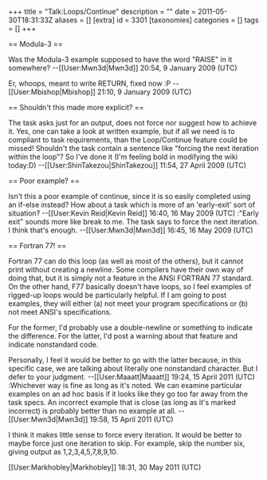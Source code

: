+++
title = "Talk:Loops/Continue"
description = ""
date = 2011-05-30T18:31:33Z
aliases = []
[extra]
id = 3301
[taxonomies]
categories = []
tags = []
+++

== Modula-3 ==

Was the Modula-3 example supposed to have the word "RAISE" in it somewhere? --[[User:Mwn3d|Mwn3d]] 20:54, 9 January 2009 (UTC)

Er, whoops, meant to write RETURN, fixed now :P --[[User:Mbishop|Mbishop]] 21:10, 9 January 2009 (UTC)

== Shouldn't this made more explicit? ==

The task asks just for an output, does not force nor suggest how to achieve it. Yes, one can take a look at written example, but if all we need is to compliant to task requirements, than the Loop/Continue feature could be missed! Shouldn't the task contain a sentence like "forcing the next iteration within the loop"? So I've done it (I'm feeling bold in modifying the wiki today:D) --[[User:ShinTakezou|ShinTakezou]] 11:54, 27 April 2009 (UTC)

== Poor example? ==

Isn't this a poor example of continue, since it is so easily completed using an if-else instead? How about a task which is more of an 'early-exit' sort of situation? --[[User:Kevin Reid|Kevin Reid]] 16:40, 16 May 2009 (UTC)
:"Early exit" sounds more like break to me. The task says to force the next iteration. I think that's enough. --[[User:Mwn3d|Mwn3d]] 16:45, 16 May 2009 (UTC)

== Fortran 77! ==

Fortran 77 can do this loop (as well as most of the others), but it cannot print without creating a newline. Some compilers have their own way of doing that, but it is simply not a feature in the ANSI FORTRAN 77 standard. On the other hand, F77 basically doesn't have loops, so I feel examples of rigged-up loops would be particularly helpful. If I am going to post examples, they will either (a) not meet your program specifications or (b) not meet ANSI's specifications.

For the former, I'd probably use a double-newline or something to indicate the difference. For the latter, I'd post a warning about that feature and indicate nonstandard code.

Personally, I feel it would be better to go with the latter because, in this specific case, we are talking about literally one nonstandard character. But I defer to your judgment. --[[User:Maaatt|Maaatt]] 19:24, 15 April 2011 (UTC)
:Whichever way is fine as long as it's noted. We can examine particular examples on an ad hoc basis if it looks like they go too far away from the task specs. An incorrect example that is close (as long as it's marked incorrect) is probably better than no example at all. --[[User:Mwn3d|Mwn3d]] 19:58, 15 April 2011 (UTC)

I think it makes little sense to force every iteration. It would be better to maybe force just one iteration to skip. For example, skip the number six, giving output as 1,2,3,4,5,7,8,9,10.

[[User:Markhobley|Markhobley]] 18:31, 30 May 2011 (UTC)
